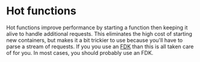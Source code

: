# Hot functions

Hot functions improve performance by starting a function then keeping it alive to handle additional requests. This eliminates the high cost of starting new containers, but makes it a bit trickier to use because you'll have to parse a stream of requests. If you you use an [FDK](fdks.md) than this is all taken care of for you. In most cases, you should probably use an FDK.
